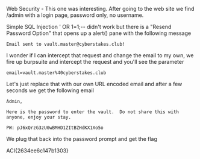 Web Security - This one was interesting. After going to the web site we find /admin with a login page, password only, no username.

Simple SQL Injection ' OR 1=1;-- didn't work but there is a "Resend Password Option" that opens up a alert() pane with the following message

`Email sent to vault.master@cyberstakes.club!`

I wonder if I can intercept that request and change the email to my own,
we fire up burpsuite and intercept the request and you'll see the parameter

`email=vault.master%40cyberstakes.club`

Let's just replace that with our own URL encoded email and after a few seconds we get the following email 

```
Admin,

Here is the password to enter the vault.  Do not share this with anyone, enjoy your stay.

PW: pJ6xQrzG3zU0wBMHD1ZItBZHdKX1Xo5o
```

We plug that back into the password prompt and get the flag

ACI{2634ee6c147b1303}



